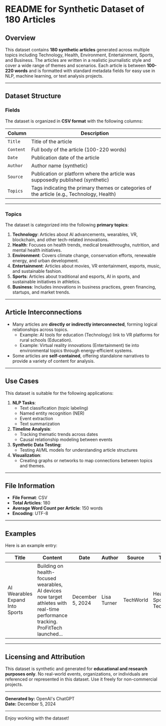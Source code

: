 # README for Synthetic Dataset of 180 Articles

## Overview
This dataset contains **180 synthetic articles** generated across multiple topics including Technology, Health, Environment, Entertainment, Sports, and Business. The articles are written in a realistic journalistic style and cover a wide range of themes and scenarios. Each article is between **100-220 words** and is formatted with standard metadata fields for easy use in NLP, machine learning, or text analysis projects.

---

## Dataset Structure

### Fields
The dataset is organized in **CSV format** with the following columns:

| Column      | Description                                                                                  |
|-------------|----------------------------------------------------------------------------------------------|
| `Title`     | Title of the article                                                                        |
| `Content`   | Full body of the article (100-220 words)                                                    |
| `Date`      | Publication date of the article                                                             |
| `Author`    | Author name (synthetic)                                                                     |
| `Source`    | Publication or platform where the article was supposedly published (synthetic)              |
| `Topics`    | Tags indicating the primary themes or categories of the article (e.g., Technology, Health)  |

---

### Topics
The dataset is categorized into the following **primary topics**:
1. **Technology**: Articles about AI advancements, wearables, VR, blockchain, and other tech-related innovations.
2. **Health**: Focuses on health trends, medical breakthroughs, nutrition, and mental health initiatives.
3. **Environment**: Covers climate change, conservation efforts, renewable energy, and urban development.
4. **Entertainment**: Articles about movies, VR entertainment, esports, music, and sustainable fashion.
5. **Sports**: Articles about traditional and esports, AI in sports, and sustainable initiatives in athletics.
6. **Business**: Includes innovations in business practices, green financing, startups, and market trends.

---

## Article Interconnections
- Many articles are **directly or indirectly interconnected**, forming logical relationships across topics.
    - Example: AI tools for education (Technology) link to VR platforms for rural schools (Education).
    - Example: Virtual reality innovations (Entertainment) tie into environmental topics through energy-efficient systems.
- Some articles are **self-contained**, offering standalone narratives to provide a variety of content for analysis.

---

## Use Cases
This dataset is suitable for the following applications:
1. **NLP Tasks**:
   - Text classification (topic labeling)
   - Named entity recognition (NER)
   - Event extraction
   - Text summarization
2. **Timeline Analysis**:
   - Tracking thematic trends across dates
   - Causal relationship modeling between events
3. **Synthetic Data Testing**:
   - Testing AI/ML models for understanding article structures
4. **Visualization**:
   - Creating graphs or networks to map connections between topics and themes.

---

## File Information
- **File Format**: CSV
- **Total Articles**: 180
- **Average Word Count per Article**: 150 words
- **Encoding**: UTF-8

---

## Examples
Here is an example entry:

| Title                               | Content                                                                                                           | Date           | Author       | Source          | Topics             |
|-------------------------------------|-------------------------------------------------------------------------------------------------------------------|----------------|--------------|-----------------|--------------------|
| AI Wearables Expand Into Sports     | Building on health-focused wearables, AI devices now target athletes with real-time performance tracking. ProFitTech launched... | December 5, 2024 | Lisa Turner  | TechWorld       | Health, Sports, Technology |

---

## Licensing and Attribution
This dataset is synthetic and generated for **educational and research purposes only**. No real-world events, organizations, or individuals are referenced or represented in this dataset. Use it freely for non-commercial projects.

---

**Generated by:** OpenAI's ChatGPT  
**Date:** December 5, 2024  

--- 

Enjoy working with the dataset!
